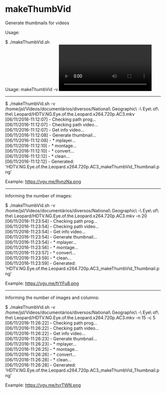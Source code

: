 # makeThumbVid
Generate thumbnails for videos

Usage:

$ ./makeThumbVid.sh   
Usage: makeThumbVid -v <VIDEO> [-n <NUM_IMAGES>] [-c <NUM_COLUMNS>]  
Example:   
  makeThumbVid -v /home/myuser/myvideo.mp4            # DEFAULT num_images = 16 , num_columns = 4  
  makeThumbVid -v /home/myuser/myvideo.mp4 -n 20      # 20 images in result...  
  makeThumbVid -v /home/myuser/myvideo.mp4 -c 5       # 5 columns in result...  
  makeThumbVid -v /home/myuser/myvideo.mp4 -n 20 -c 5 # 20 images in result and 5 columns...  


-----------------

$ ./makeThumbVid.sh -v /home/jsl/Vídeos/documentários/diversos/National\ Geographic\ -\ Eye\ of\ the\ 
Leopard/HDTV.NG.Eye.of.the.Leopard.x264.720p.AC3.mkv   
[06/11/2016-11:12:07] - Checking path prog...  
[06/11/2016-11:12:07] - Checking path video...  
[06/11/2016-11:12:07] - Get info video...  
[06/11/2016-11:12:08] - Generate thumbnail...  
[06/11/2016-11:12:08] - * mplayer...  
[06/11/2016-11:12:10] - * montage...  
[06/11/2016-11:12:10] - * convert...  
[06/11/2016-11:12:12] - * clean...  
[06/11/2016-11:12:12] - Generated: 'HDTV.NG.Eye.of.the.Leopard.x264.720p.AC3_makeThumbVid_Thumbnail.png'  

Example: https://vgy.me/RynzNa.png

-----------------

Informing the number of images:

$ ./makeThumbVid.sh -v /home/jsl/Vídeos/documentários/diversos/National\ Geographic\ -\ Eye\ of\ the\ 
Leopard/HDTV.NG.Eye.of.the.Leopard.x264.720p.AC3.mkv -n 20  
[06/11/2016-11:23:54] - Checking path prog...  
[06/11/2016-11:23:54] - Checking path video...  
[06/11/2016-11:23:54] - Get info video...  
[06/11/2016-11:23:54] - Generate thumbnail...  
[06/11/2016-11:23:54] - * mplayer...  
[06/11/2016-11:23:56] - * montage...  
[06/11/2016-11:23:57] - * convert...  
[06/11/2016-11:23:59] - * clean...  
[06/11/2016-11:23:59] - Generated: 'HDTV.NG.Eye.of.the.Leopard.x264.720p.AC3_makeThumbVid_Thumbnail.png'  

Example: https://vgy.me/frYFu8.png

-----------------

Informing the number of images and columns:

$ ./makeThumbVid.sh -v /home/jsl/Vídeos/documentários/diversos/National\ Geographic\ -\ Eye\ of\ the\ 
Leopard/HDTV.NG.Eye.of.the.Leopard.x264.720p.AC3.mkv -n 15 -c 5  
[06/11/2016-11:26:22] - Checking path prog...  
[06/11/2016-11:26:22] - Checking path video...  
[06/11/2016-11:26:22] - Get info video...  
[06/11/2016-11:26:23] - Generate thumbnail...  
[06/11/2016-11:26:23] - * mplayer...  
[06/11/2016-11:26:25] - * montage...  
[06/11/2016-11:26:26] - * convert...  
[06/11/2016-11:26:28] - * clean...  
[06/11/2016-11:26:28] - Generated: 'HDTV.NG.Eye.of.the.Leopard.x264.720p.AC3_makeThumbVid_Thumbnail.png'  

Example: https://vgy.me/tvrTWN.png
